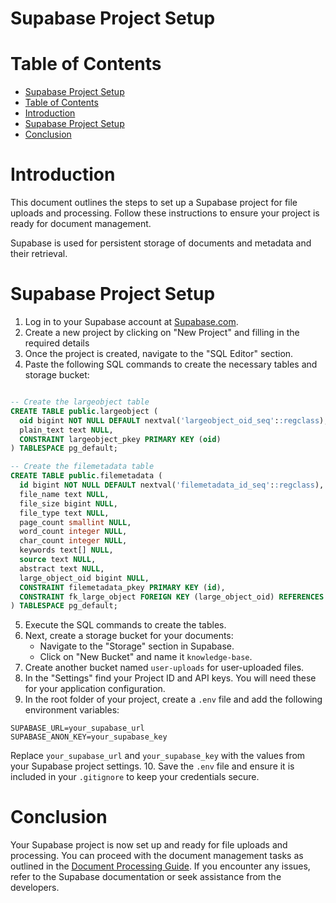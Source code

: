 Supabase Project Setup
===

# Table of Contents
- [Supabase Project Setup](#supabase-project-setup)
- [Table of Contents](#table-of-contents)
- [Introduction](#introduction)
- [Supabase Project Setup](#supabase-project-setup-1)
- [Conclusion](#conclusion)

# Introduction

This document outlines the steps to set up a Supabase project for file uploads and processing. Follow these instructions to ensure your project is ready for document management.

Supabase is used for persistent storage of documents and metadata and their retrieval.

# Supabase Project Setup

1. Log in to your Supabase account at [Supabase.com](https://supabase.com).
2. Create a new project by clicking on "New Project" and filling in the required details
3. Once the project is created, navigate to the "SQL Editor" section.
4. Paste the following SQL commands to create the necessary tables and storage bucket:

```sql

-- Create the largeobject table
CREATE TABLE public.largeobject (
  oid bigint NOT NULL DEFAULT nextval('largeobject_oid_seq'::regclass),
  plain_text text NULL,
  CONSTRAINT largeobject_pkey PRIMARY KEY (oid)
) TABLESPACE pg_default;

-- Create the filemetadata table
CREATE TABLE public.filemetadata (
  id bigint NOT NULL DEFAULT nextval('filemetadata_id_seq'::regclass),
  file_name text NULL,
  file_size bigint NULL,
  file_type text NULL,
  page_count smallint NULL,
  word_count integer NULL,
  char_count integer NULL,
  keywords text[] NULL,
  source text NULL,
  abstract text NULL,
  large_object_oid bigint NULL,
  CONSTRAINT filemetadata_pkey PRIMARY KEY (id),
  CONSTRAINT fk_large_object FOREIGN KEY (large_object_oid) REFERENCES largeobject(oid) ON UPDATE CASCADE ON DELETE CASCADE
) TABLESPACE pg_default;

```
5. Execute the SQL commands to create the tables.
6. Next, create a storage bucket for your documents:
   - Navigate to the "Storage" section in Supabase.
   - Click on "New Bucket" and name it `knowledge-base`.
7. Create another bucket named `user-uploads` for user-uploaded files.
8. In the "Settings" find your Project ID and API keys. You will need these for your application configuration.
9. In the root folder of your project, create a `.env` file and add the following environment variables:

```plaintext
SUPABASE_URL=your_supabase_url
SUPABASE_ANON_KEY=your_supabase_key
``` 
Replace `your_supabase_url` and `your_supabase_key` with the values from your Supabase project settings.
10. Save the `.env` file and ensure it is included in your `.gitignore` to keep your credentials secure.

# Conclusion

Your Supabase project is now set up and ready for file uploads and processing. You can proceed with the document management tasks as outlined in the [Document Processing Guide](upload-docs.md). If you encounter any issues, refer to the Supabase documentation or seek assistance from the developers.